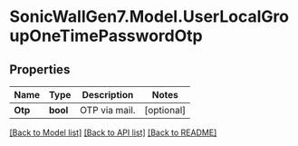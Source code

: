 # SonicWallGen7.Model.UserLocalGroupOneTimePasswordOtp

## Properties

Name | Type | Description | Notes
------------ | ------------- | ------------- | -------------
**Otp** | **bool** | OTP via mail. | [optional] 

[[Back to Model list]](../README.md#documentation-for-models) [[Back to API list]](../README.md#documentation-for-api-endpoints) [[Back to README]](../README.md)

